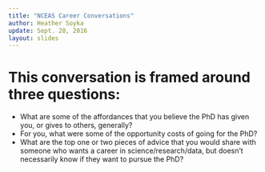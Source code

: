 ```yaml
---
title: "NCEAS Career Conversations"
author: Heather Soyka
update: Sept. 28, 2016
layout: slides
---
```

# This conversation is framed around three questions:
- What are some of the affordances that you believe the PhD has given you, or gives to others, generally?
- For you, what were some of the opportunity costs of going for the PhD?
- What are the top one or two pieces of advice that you would share with someone who wants a career in science/research/data, but doesn’t necessarily know if they want to pursue the PhD?
